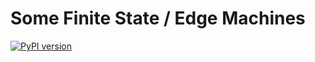 # Some Finite State / Edge Machines
[![PyPI version](https://badge.fury.io/py/hyper-machines.svg)](https://badge.fury.io/py/hyper-machines)
